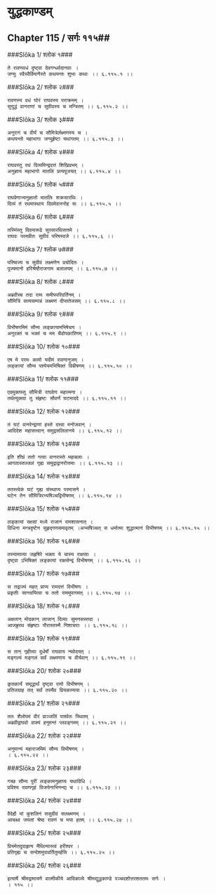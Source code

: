 युद्धकाण्डम्
===============================


## Chapter 115  / सर्गः ११५##


###Slōka 1/ श्लोक १###


    ते रावणवधं दृष्ट्वा देवगन्धर्वदानवाः ।
    जग्मुः स्वैस्वैर्विमानैस्ते कथयन्तः शुभाः कथाः ।। ६.११५.१ ।।


###Slōka 2/ श्लोक २###


    रावणस्य वधं घोरं राघवस्य पराक्रमम् ।
    सुयुद्धं वानराणां च सुग्रीवस्य च मन्त्रितम् ।। ६.११५.२ ।।


###Slōka 3/ श्लोक ३###


    अनुरागं च वीर्यं च सौमित्रेर्लक्ष्मणस्य च ।
    कथयन्तो महाभागा जग्मुर्हृष्टा यथागतम् ।। ६.११५.३ ।।


###Slōka 4/ श्लोक ४###


    राघवस्तु रथं दिव्यमिन्द्रदत्तं शिखिप्रभम् ।
    अनुज्ञाय महाभागो मातलिं प्रत्यपूजयत् ।। ६.११५.४ ।।


###Slōka 5/ श्लोक ५###


    राघवेणाभ्यनुज्ञातो मातलिः शक्रसारथिः ।
    दिव्यं तं रथमास्थाय दिवमेवारुरोह सः ।। ६.११५.५ ।।


###Slōka 6/ श्लोक ६###


    तस्मिंस्तु दिवमारूढे सुरसारथिसत्तमे ।
    राघवः परमप्रीतः सुग्रीवं परिषस्वजे ।। ६.११५.६ ।।


###Slōka 7/ श्लोक ७###


    परिष्वज्य च सुग्रीवं लक्ष्मणेन प्रचोदितः ।
    पूज्यमानो हरिश्रेष्ठैराजगाम बलालयम् ।। ६.११५.७ ।।


###Slōka 8/ श्लोक ८###


    अब्रवीच्च तदा रामः समीपपरिवर्तिनम् ।
    सौमित्रिं सत्यसम्पन्नं लक्ष्मणं दीप्ततेजसम् ।। ६.११५.८ ।।


###Slōka 9/ श्लोक ९###


    विभीषणमिमं सौम्य लङ्कायामभिषेचय ।
    अनुरक्तं च भक्तं च मम चैवोपकारिणम् ।। ६.११५.९ ।।


###Slōka 10/ श्लोक १०###


    एष मे परमः कामो यदीमं रावणानुजम् ।
    लङ्कायां सौम्य पश्येयमभिषिक्तं विबीषणम् ।। ६.११५.१० ।।


###Slōka 11/ श्लोक ११###


    एवमुक्तस्तु सौमित्री राघवेण महात्मना ।
    तथेत्युक्त्वा तु संहृष्टः सौवर्णं घटमाददे ।। ६.११५.११ ।।


###Slōka 12/ श्लोक १२###


    तं घटं वानरेन्द्राणां हस्ते दत्त्वा मनोजवान् ।
    आदिदेश महासत्त्वान् समुद्रसलिलानये ।। ६.११५.१२ ।।


###Slōka 13/ श्लोक १३###


    इति शीघ्रं ततो गत्वा वानरास्ते महाबलाः ।
    आगतास्तज्जलं गृह्य समुद्राद्वानरोत्तमाः ।। ६.११५.१३ ।।


###Slōka 14/ श्लोक १४###


    ततस्त्वेकं घटं गृह्य संस्थाप्य परमासने ।
    घटेन तेन सौमित्रिरभ्यषिञ्चद्विभीषणम् ।। ६.११५.१४ ।।


###Slōka 15/ श्लोक १५###


    लङ्कायां रक्षसां मध्ये राजानं रामशासनात् ।
    विधिना मन्त्रदृष्टेन सुहृद्गणसमावृतम् ।अभ्यषिञ्चत् स धर्मात्मा शुद्धात्मानं विभीषणम् ।। ६.११५.१५ ।।


###Slōka 16/ श्लोक १६###


    तस्यामात्या जहृषिरे भक्ता ये चास्य राक्षसाः ।
    दृष्ट्वा ऽभिषिक्तं लङ्कायां राक्षसेन्द्रं विभीषणम् ।। ६.११५.१६ ।।


###Slōka 17/ श्लोक १७###


    स तद्राज्यं महत् प्राप्य रामदत्तं विभीषणः ।
    प्रकृतीः सान्त्वयित्वा च ततो राममुपागमत् ।। ६.११५.१७ ।।


###Slōka 18/ श्लोक १८###


    अक्षतान् मोदकान् लाजान् दिव्याः सुमनसस्तदा ।
    आजह्रुरथ संहृष्टाः पौरास्तस्मै निशाचराः ।। ६.११५.१८ ।।


###Slōka 19/ श्लोक १९###


    स तान् गृहीत्वा दुर्धर्षो राघवाय न्यवेदयत् ।
    मङ्गल्यं मङ्गलं सर्वं लक्ष्मणाय च वीर्यवान् ।। ६.११५.१९ ।।


###Slōka 20/ श्लोक २०###


    कृतकार्यं समृद्धार्थं दृष्ट्वा रामो विभीषणम् ।
    प्रतिजग्राह तत् सर्वं तस्यैव प्रियकाम्यया ।। ६.११५.२० ।।


###Slōka 21/ श्लोक २१###


    ततः शैलोपमं वीरं प्राञ्जलिं पार्श्वतः स्थितम् ।
    अब्रवीद्राघवो वाक्यं हनुमन्तं प्लवङ्गमम् ।। ६.११५.२१ ।।


###Slōka 22/ श्लोक २२###


    अनुमान्यं महाराजमिमं सौम्य विभीषणम् ।
    । ६.११५.२२ ।।


###Slōka 23/ श्लोक २३###


    गच्छ सौम्य पुरीं लङ्कामनुज्ञाप्य यथाविधि ।
    प्रविश्य रावणगृहं विजयेनाभिनन्द्य च ।। ६.११५.२३ ।।


###Slōka 24/ श्लोक २४###


    वैदेह्यै मां कुशलिनं ससुग्रीवं सलक्ष्मणम् ।
    आचक्ष्व जयतां श्रेष्ठ रावणं च मया हतम् ।। ६.११५.२४ ।।


###Slōka 25/ श्लोक २५###


    प्रियमेतदुदाहृत्य मैथिल्यास्त्वं हरीश्वर ।
    प्रतिगृह्य च सन्देशमुपावर्तितुमर्हसि ।। ६.११५.२५ ।।


###Slōka 26/ श्लोक २६###


    इत्यार्षे श्रीमद्रामायणे वाल्मीकीये आदिकाव्ये श्रीमद्युद्धकाण्डे पञ्चदशोत्तरशततमः सर्गः ।
    । ११५ ।।


